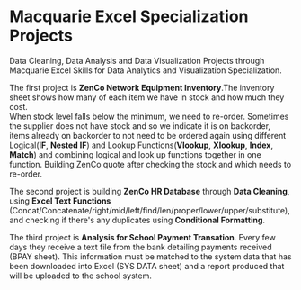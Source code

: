 # Macquarie Excel Specialization Projects 
Data Cleaning, Data Analysis and Data Visualization Projects through Macquarie Excel Skills for Data Analytics and Visualization Specialization.

The first project is **ZenCo Network Equipment Inventory**.The inventory sheet shows how many of each item we have in stock and how much they cost.				
When stock level falls below the minimum, we need to re-order. Sometimes the supplier does not have stock and so we indicate it is on backorder, items already on backorder to not need to be ordered again using different Logical(**IF**, **Nested IF**) and Lookup Functions(**Vlookup**, **Xlookup**, **Index**, **Match**) and combining logical and look up functions together in one function.
Building ZenCo quote after checking the stock and which needs to re-order.

The second project is building **ZenCo HR Database** through **Data Cleaning**, using **Excel Text Functions** (Concat/Concatenate/right/mid/left/find/len/proper/lower/upper/substitute), and checking if there's any duplicates using **Conditional Formatting**.

The third project is **Analysis for School Payment Transation**. Every few days they receive a text file from the bank detailing payments received (BPAY sheet). This information must be matched to the system data that has been downloaded into Excel (SYS DATA sheet) and a report produced that will be uploaded to the school system.

